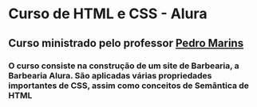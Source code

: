 # Curso de HTML e CSS - Alura
## Curso ministrado pelo professor <a href="https://www.linkedin.com/in/pedromarins/" target="_blank">Pedro Marins</a>
### O curso consiste na construção de um site de Barbearia, a Barbearia Alura. São aplicadas várias propriedades importantes de CSS, assim como conceitos de Semântica de HTML
